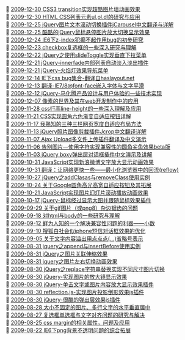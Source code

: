 ##   
🎉  [2009-12-30 CSS3 transition实现超酷图片墙动画效果](https://www.zhangxinxu.com/wordpress/2009/12/css3-transformtransition%e5%ae%9e%e7%8e%b0%e8%b6%85%e9%85%b7%e5%9b%be%e7%89%87%e5%a2%99%e5%8a%a8%e7%94%bb%e6%95%88%e6%9e%9c/)  
🎉  [2009-12-30 HTML CSS列表元素ul,ol,dl的研究与应用](https://www.zhangxinxu.com/wordpress/2009/12/html-css%e5%88%97%e8%a1%a8%e5%85%83%e7%b4%a0uloldl%e7%9a%84%e7%a0%94%e7%a9%b6%e4%b8%8e%e5%ba%94%e7%94%a8/)  
🎉  [2009-12-25 jQuery图片文本滚动切换插件jCarousel中文翻译与详解](https://www.zhangxinxu.com/wordpress/2009/12/jquery%e5%9b%be%e7%89%87%e6%96%87%e6%9c%ac%e6%bb%9a%e5%8a%a8%e5%88%87%e6%8d%a2%e6%8f%92%e4%bb%b6jcarousel%e4%b8%ad%e6%96%87%e7%bf%bb%e8%af%91%e4%b8%8e%e8%af%a6%e8%a7%a3/)  
🎉  [2009-12-25 酷酷的jQuery鼠标悬停图片放大切换显示效果](https://www.zhangxinxu.com/wordpress/2009/12/%e9%85%b7%e9%85%b7%e7%9a%84jquery%e9%bc%a0%e6%a0%87%e6%82%ac%e5%81%9c%e5%9b%be%e7%89%87%e6%94%be%e5%a4%a7%e5%88%87%e6%8d%a2%e6%98%be%e7%a4%ba%e6%95%88%e6%9e%9c/)  
🎉  [2009-12-24 IE6下z-index犯癫不起作用bug的初步研究](https://www.zhangxinxu.com/wordpress/2009/12/ie6%e4%b8%8bz-index%e7%8a%af%e7%99%ab%e4%b8%8d%e8%b5%b7%e4%bd%9c%e7%94%a8bug%e7%9a%84%e5%88%9d%e6%ad%a5%e7%a0%94%e7%a9%b6/)  
🎉  [2009-12-23 checkbox复选框的一些深入研究与理解](https://www.zhangxinxu.com/wordpress/2009/12/checkbox%e5%a4%8d%e9%80%89%e6%a1%86%e7%9a%84%e4%b8%80%e4%ba%9b%e6%b7%b1%e5%85%a5%e7%a0%94%e7%a9%b6%e4%b8%8e%e7%90%86%e8%a7%a3/)  
🎉  [2009-12-22 jQuery之使用slideToggle实现垂直下拉菜单](https://www.zhangxinxu.com/wordpress/2009/12/jquery-slidetoggle%e4%bd%bf%e7%94%a8%e5%ae%9e%e4%be%8b%e4%b9%8b%e5%9e%82%e7%9b%b4%e4%b8%8b%e6%8b%89%e8%8f%9c%e5%8d%95/)  
🎉  [2009-12-21 jQuery-innerfade内部列表自动淡入淡出插件](https://www.zhangxinxu.com/wordpress/2009/12/jquery-innerfade%e5%86%85%e9%83%a8%e5%88%97%e8%a1%a8%e8%87%aa%e5%8a%a8%e6%b7%a1%e5%85%a5%e6%b7%a1%e5%87%ba%e6%8f%92%e4%bb%b6/)  
🎉  [2009-12-21 jQuery-火焰灯效果导航菜单](https://www.zhangxinxu.com/wordpress/2009/12/jquery-%e7%81%ab%e7%84%b0%e7%81%af%e6%95%88%e6%9e%9c%e5%af%bc%e8%88%aa%e8%8f%9c%e5%8d%95/)  
🎉  [2009-12-14 IE下css bug集合-翻译自haslayout.net](https://www.zhangxinxu.com/wordpress/2009/12/ie%e4%b8%8bcss-bug%e9%9b%86%e5%90%88-%e7%bf%bb%e8%af%91%e8%87%aahaslayout-net/)  
🎉  [2009-12-13 翻译-IE7/8@font-face嵌入字体与文字平滑](https://www.zhangxinxu.com/wordpress/2009/12/%e7%bf%bb%e8%af%91-ie78font-face%e5%b5%8c%e5%85%a5%e5%ad%97%e4%bd%93%e4%b8%8e%e6%96%87%e5%ad%97%e5%b9%b3%e6%bb%91/)  
🎉  [2009-12-12 jQuery-马化腾产品设计与用户体验的一些技术实现](https://www.zhangxinxu.com/wordpress/2009/12/jquery-%e9%a9%ac%e5%8c%96%e8%85%be%e4%ba%a7%e5%93%81%e8%ae%be%e8%ae%a1%e4%b8%8e%e7%94%a8%e6%88%b7%e4%bd%93%e9%aa%8c%e7%9a%84%e4%b8%80%e4%ba%9b%e6%8a%80%e6%9c%af%e5%ae%9e%e7%8e%b0/)  
🎉  [2009-12-07 像素的世界及其在web开发制作中的应用](https://www.zhangxinxu.com/wordpress/2009/12/%e5%83%8f%e7%b4%a0%e7%9a%84%e4%b8%96%e7%95%8c%e5%8f%8a%e5%85%b6%e5%9c%a8web%e5%bc%80%e5%8f%91%e5%88%b6%e4%bd%9c%e4%b8%ad%e7%9a%84%e5%ba%94%e7%94%a8/)  
🎉  [2009-11-28 css行高line-height的一些深入理解及应用](https://www.zhangxinxu.com/wordpress/2009/11/css%e8%a1%8c%e9%ab%98line-height%e7%9a%84%e4%b8%80%e4%ba%9b%e6%b7%b1%e5%85%a5%e7%90%86%e8%a7%a3%e5%8f%8a%e5%ba%94%e7%94%a8/)  
🎉  [2009-11-21 CSS实现圆角六色渐变自适应按钮详解](https://www.zhangxinxu.com/wordpress/2009/11/css%e5%ae%9e%e7%8e%b0%e5%9c%86%e8%a7%92%e5%85%ad%e8%89%b2%e6%b8%90%e5%8f%98%e8%87%aa%e9%80%82%e5%ba%94%e6%8c%89%e9%92%ae%e8%af%a6%e8%a7%a3/)  
🎉  [2009-11-17 我熟知的三种三栏网页宽度自适应布局方法](https://www.zhangxinxu.com/wordpress/2009/11/%e6%88%91%e7%86%9f%e7%9f%a5%e7%9a%84%e4%b8%89%e7%a7%8d%e4%b8%89%e6%a0%8f%e7%bd%91%e9%a1%b5%e5%ae%bd%e5%ba%a6%e8%87%aa%e9%80%82%e5%ba%94%e5%b8%83%e5%b1%80%e6%96%b9%e6%b3%95/)  
🎉  [2009-11-13 jQuery照片图像剪裁插件Jcrop中文翻译详解](https://www.zhangxinxu.com/wordpress/2009/11/jquery%e7%85%a7%e7%89%87%e5%9b%be%e5%83%8f%e5%89%aa%e8%a3%81%e6%8f%92%e4%bb%b6jcrop%e4%b8%ad%e6%96%87%e7%bf%bb%e8%af%91%e8%af%a6%e8%a7%a3/)  
🎉  [2009-11-07 Ajax Upload多文件上传插件翻译及中文演示](https://www.zhangxinxu.com/wordpress/2009/11/ajax-upload%e5%a4%9a%e6%96%87%e4%bb%b6%e4%b8%8a%e4%bc%a0%e6%8f%92%e4%bb%b6%e7%bf%bb%e8%af%91%e5%8f%8a%e4%b8%ad%e6%96%87%e6%bc%94%e7%a4%ba/)  
🎉  [2009-11-06 告别图片—使用字符实现兼容性的圆角尖角效果beta版](https://www.zhangxinxu.com/wordpress/2009/11/%e5%91%8a%e5%88%ab%e5%9b%be%e7%89%87%e2%80%94%e4%bd%bf%e7%94%a8%e5%ad%97%e7%ac%a6%e5%ae%9e%e7%8e%b0%e5%85%bc%e5%ae%b9%e6%80%a7%e7%9a%84%e5%9c%86%e8%a7%92%e5%b0%96%e8%a7%92%e6%95%88%e6%9e%9cbeta/)  
🎉  [2009-11-03 jQuery boxy弹出层对话框插件中文演示及讲解](https://www.zhangxinxu.com/wordpress/2009/11/jquery-boxy%e5%bc%b9%e5%87%ba%e5%b1%82%e5%af%b9%e8%af%9d%e6%a1%86%e6%8f%92%e4%bb%b6%e4%b8%ad%e6%96%87%e6%bc%94%e7%a4%ba%e5%8f%8a%e8%ae%b2%e8%a7%a3/)  
🎉  [2009-10-31 JavaScript实现新浪微博文字放大显示动画效果](https://www.zhangxinxu.com/wordpress/2009/10/javascript%e5%ae%9e%e7%8e%b0%e6%96%b0%e6%b5%aa%e5%be%ae%e5%8d%9a%e6%96%87%e5%ad%97%e6%94%be%e5%a4%a7%e6%98%be%e7%a4%ba%e5%8a%a8%e7%94%bb%e6%95%88%e6%9e%9c/)  
🎉  [2009-10-31 翻译：让网络更快一些——最小化浏览器中的回流(reflow)](https://www.zhangxinxu.com/wordpress/2009/10/attention-reflow-to-make-web-faster/)  
🎉  [2009-10-27 jQuery之addClasas与removeClass使用实例](https://www.zhangxinxu.com/wordpress/2009/10/jquery%e4%b9%8baddclasas%e4%b8%8eremoveclass%e4%bd%bf%e7%94%a8%e5%ae%9e%e4%be%8b/)  
🎉  [2009-10-24 关于Google圆角高光高宽自适应按钮及其拓展](https://www.zhangxinxu.com/wordpress/2009/10/%e5%85%b3%e4%ba%8egoogle%e5%9c%86%e8%a7%92%e9%ab%98%e5%85%89%e9%ab%98%e5%ae%bd%e8%87%aa%e9%80%82%e5%ba%94%e6%8c%89%e9%92%ae%e5%8f%8a%e5%85%b6%e6%8b%93%e5%b1%95/)  
🎉  [2009-10-21 JavaScript实现图片幻灯片滚动播放动画效果](https://www.zhangxinxu.com/wordpress/2009/10/javascript%e5%ae%9e%e7%8e%b0%e5%9b%be%e7%89%87%e5%b9%bb%e7%81%af%e7%89%87%e6%bb%9a%e5%8a%a8%e6%92%ad%e6%94%be%e5%8a%a8%e7%94%bb%e6%95%88%e6%9e%9c/)  
🎉  [2009-10-17 jQuery-鼠标经过显示大图并跟随鼠标效果插件](https://www.zhangxinxu.com/wordpress/2009/10/jquery-%e9%bc%a0%e6%a0%87%e7%bb%8f%e8%bf%87%e6%98%be%e7%a4%ba%e5%a4%a7%e5%9b%be%e5%b9%b6%e8%b7%9f%e9%9a%8f%e9%bc%a0%e6%a0%87%e6%95%88%e6%9e%9c%e6%8f%92%e4%bb%b6/)  
🎉  [2009-09-29 关于gif图片（或png8）杂边锯齿的问题](https://www.zhangxinxu.com/wordpress/2009/09/%e5%85%b3%e4%ba%8egif%e5%9b%be%e7%89%87%ef%bc%88%e6%88%96png8%ef%bc%89%e6%9d%82%e8%be%b9%e9%94%af%e9%bd%bf%e7%9a%84%e9%97%ae%e9%a2%98/)  
🎉  [2009-09-18 对html与body的一些研究与理解](https://www.zhangxinxu.com/wordpress/2009/09/%e5%af%b9html%e4%b8%8ebody%e7%9a%84%e4%b8%80%e4%ba%9b%e7%a0%94%e7%a9%b6%e4%b8%8e%e7%90%86%e8%a7%a3/)  
🎉  [2009-09-12 鲜为人知的一个解决兼容性问题的利器——小数](https://www.zhangxinxu.com/wordpress/2009/09/%e9%b2%9c%e4%b8%ba%e4%ba%ba%e7%9f%a5%e7%9a%84%e4%b8%80%e4%b8%aa%e8%a7%a3%e5%86%b3%e5%85%bc%e5%ae%b9%e6%80%a7%e9%97%ae%e9%a2%98%e7%9a%84%e5%88%a9%e5%99%a8%e2%80%94%e2%80%94%e5%b0%8f%e6%95%b0/)  
🎉  [2009-09-10 搜狐白社会似iphone短信对话框效果的优化](https://www.zhangxinxu.com/wordpress/2009/09/%e6%90%9c%e7%8b%90%e7%99%bd%e7%a4%be%e4%bc%9apopup%e5%af%b9%e8%af%9d%e6%a1%86%e6%a0%b7%e5%bc%8f%e6%95%88%e6%9e%9c%e5%ae%9e%e7%8e%b0%e7%9a%84%e4%bc%98%e5%8c%96/)  
🎉  [2009-09-05 关于文字内容溢出用点点点(…)省略号表示](https://www.zhangxinxu.com/wordpress/2009/09/%e5%85%b3%e4%ba%8e%e6%96%87%e5%ad%97%e5%86%85%e5%ae%b9%e6%ba%a2%e5%87%ba%e7%94%a8%e7%82%b9%e7%82%b9%e7%82%b9-%e7%9c%81%e7%95%a5%e5%8f%b7%e8%a1%a8%e7%a4%ba/)  
🎉  [2009-08-31 jquery之append与insertBefore使用实例](https://www.zhangxinxu.com/wordpress/2009/08/jquery-append-insertbefore-example/)  
🎉  [2009-08-31 jQuery之图片关联伸缩效果](https://www.zhangxinxu.com/wordpress/2009/08/jquery%e4%b9%8b%e5%9b%be%e7%89%87%e5%85%b3%e8%81%94%e4%bc%b8%e7%bc%a9%e6%95%88%e6%9e%9c/)  
🎉  [2009-08-31 jquery之图片左右切换动画效果](https://www.zhangxinxu.com/wordpress/2009/08/jquery%e4%b9%8b%e5%9b%be%e7%89%87%e5%b7%a6%e5%8f%b3%e5%88%87%e6%8d%a2%e5%8a%a8%e7%94%bb%e6%95%88%e6%9e%9c/)  
🎉  [2009-08-30 jQuery之replace字符串替换实现不同尺寸图片切换](https://www.zhangxinxu.com/wordpress/2009/08/jquery%e4%b9%8breplace%e5%ad%97%e7%ac%a6%e4%b8%b2%e6%9b%bf%e6%8d%a2%e5%ae%9e%e7%8e%b0%e4%b8%8d%e5%90%8c%e5%b0%ba%e5%af%b8%e5%9b%be%e7%89%87%e5%88%87%e6%8d%a2/)  
🎉  [2009-08-30 jQuery-实现图片的放大镜显示效果](https://www.zhangxinxu.com/wordpress/2009/08/jquery-%e5%ae%9e%e7%8e%b0%e5%9b%be%e7%89%87%e7%9a%84%e6%94%be%e5%a4%a7%e9%95%9c%e6%98%be%e7%a4%ba%e6%95%88%e6%9e%9c/)  
🎉  [2009-08-30 jQuery-单击文字或图片内容放大显示效果插件](https://www.zhangxinxu.com/wordpress/2009/08/jquery-%e5%8d%95%e5%87%bb%e6%96%87%e5%ad%97%e6%88%96%e5%9b%be%e7%89%87%e5%86%85%e5%ae%b9%e6%94%be%e5%a4%a7%e6%98%be%e7%a4%ba%e6%95%88%e6%9e%9c%e6%8f%92%e4%bb%b6/)  
🎉  [2009-08-30 reflection.js-实现图片投影倒影效果js插件](https://www.zhangxinxu.com/wordpress/2009/08/jquery-%e5%ae%9e%e7%8e%b0%e5%9b%be%e7%89%87%e6%8a%95%e5%bd%b1%e6%95%88%e6%9e%9c%e7%9a%84js%e6%8f%92%e4%bb%b6/)  
🎉  [2009-08-30 jQuery-很酷的弹出层效果js插件](https://www.zhangxinxu.com/wordpress/2009/08/jquery-%e5%be%88%e9%85%b7%e7%9a%84%e5%bc%b9%e5%87%ba%e5%b1%82%e6%95%88%e6%9e%9cjs%e6%8f%92%e4%bb%b6/)  
🎉  [2009-08-28 大小不固定的图片、多行文字的水平垂直居中](https://www.zhangxinxu.com/wordpress/2009/08/%e5%a4%a7%e5%b0%8f%e4%b8%8d%e5%9b%ba%e5%ae%9a%e7%9a%84%e5%9b%be%e7%89%87%e3%80%81%e5%a4%9a%e8%a1%8c%e6%96%87%e5%ad%97%e7%9a%84%e6%b0%b4%e5%b9%b3%e5%9e%82%e7%9b%b4%e5%b1%85%e4%b8%ad/)  
🎉  [2009-08-27 复选框单选框与文字对齐问题的研究与解决](https://www.zhangxinxu.com/wordpress/2009/08/%e5%a4%8d%e9%80%89%e6%a1%86%e6%88%96%e5%8d%95%e9%80%89%e6%a1%86%e4%b8%8e%e6%96%87%e5%ad%97%e5%af%b9%e9%bd%90%e7%9a%84%e9%97%ae%e9%a2%98%e7%9a%84%e6%b7%b1%e5%85%a5%e7%a0%94%e7%a9%b6%e4%b8%8e%e4%b8%80/)  
🎉  [2009-08-25 css margin的相关属性，问题及应用](https://www.zhangxinxu.com/wordpress/2009/08/css-margin%e7%9a%84%e7%9b%b8%e5%85%b3%e5%b1%9e%e6%80%a7%ef%bc%8c%e9%97%ae%e9%a2%98%e5%8f%8a%e5%ba%94%e7%94%a8/)  
🎉  [2009-08-22 IE6下png背景不透明问题的综合拓展](https://www.zhangxinxu.com/wordpress/2009/08/ie6%e4%b8%8bpng%e8%83%8c%e6%99%af%e4%b8%8d%e9%80%8f%e6%98%8e%e9%97%ae%e9%a2%98%e7%9a%84%e7%bb%bc%e5%90%88%e6%8b%93%e5%b1%95/)  
